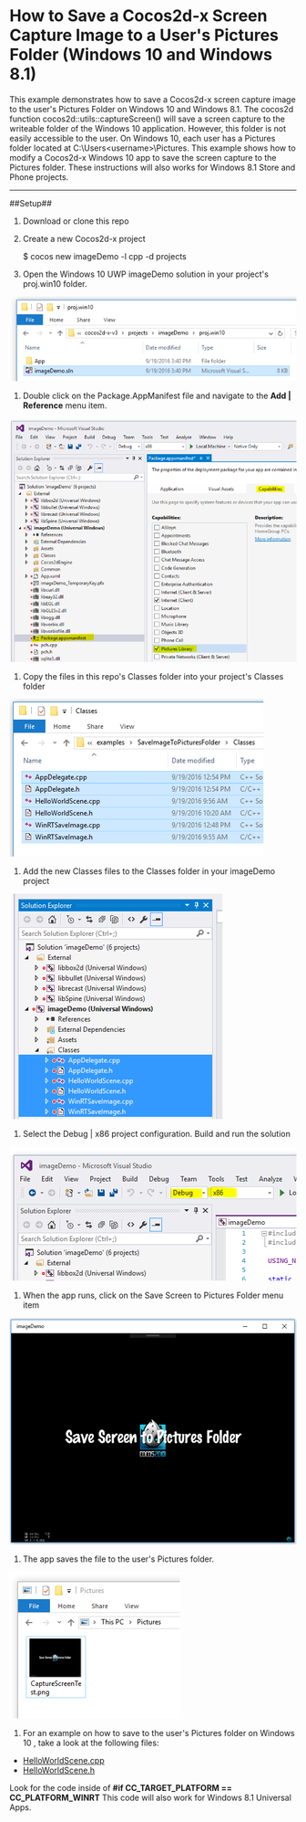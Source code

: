 ﻿# How to Save a Cocos2d-x Screen Capture Image to a User's Pictures Folder (Windows 10 and Windows 8.1) #

This example demonstrates how to save a Cocos2d-x screen capture image to the user's Pictures Folder on Windows 10 and Windows 8.1. The cocos2d function 
cocos2d::utils::captureScreen() will save a screen capture to the writeable folder of the Windows 10 application. However, this folder is not easily
accessible to the user. On Windows 10, each user has a Pictures folder located at C:\Users\<username>\Pictures. This example shows how to modify a Cocos2d-x
Windows 10 app to save the screen capture to the Pictures folder. These instructions will also works for Windows 8.1 Store and Phone projects.



---

##Setup##


1. Download or clone this repo


1. Create a new Cocos2d-x project

	$ cocos new imageDemo -l cpp -d projects


1. Open the Windows 10 UWP imageDemo solution in your project's proj.win10 folder.

![](Images/open-project.png "")


1. Double click on the Package.AppManifest file and navigate to the **Add | Reference** menu item.

![](Images/permissions.png "")


1. Copy the files in this repo's Classes folder into your project's Classes folder

![](Images/classes.png "")

1. Add the new Classes files to the Classes folder in your imageDemo project

![](Images/add-classes.png "")

1. Select the Debug | x86 project configuration. Build and run the solution

![](Images/config.png "")
    
1. When the app runs, click on the Save Screen to Pictures Folder menu item

![](Images/app.png "")

1. The app saves the file to the user's Pictures folder.

![](Images/capture.png "")

1. For an example on how to save to the user's Pictures folder on Windows 10 , take a look at the following files:
 
* [HelloWorldScene.cpp](https://github.com/stammen/cocos2d-x-win10-examples/blob/master/examples/SaveImageToPicturesFolder/Classes/HelloWorldScene.cpp)
* [HelloWorldScene.h](https://github.com/stammen/cocos2d-x-win10-examples/blob/master/examples/SaveImageToPicturesFolder/Classes/HelloWorldScene.h) 

Look for the code inside of **#if CC_TARGET_PLATFORM == CC_PLATFORM_WINRT**
This code will also work for Windows 8.1 Universal Apps.